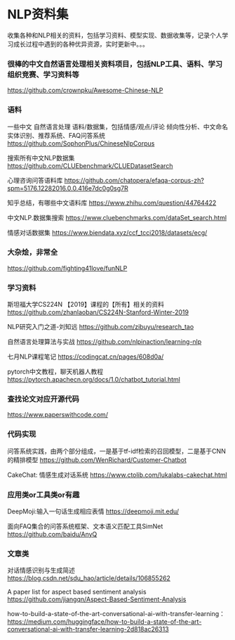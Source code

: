 # NLP资料集
收集各种和NLP相关的资料，包括学习资料、模型实现、数据收集等，记录个人学习成长过程中遇到的各种优异资源，实时更新中。。。

### 很棒的中文自然语言处理相关资料项目，包括NLP工具、语料、学习组织竞赛、学习资料等
https://github.com/crownpku/Awesome-Chinese-NLP

### 语料
一些中文 自然语言处理 语料/数据集，包括情感/观点/评论 倾向性分析、中文命名实体识别、推荐系统、FAQ问答系统
https://github.com/SophonPlus/ChineseNlpCorpus

搜索所有中文NLP数据集 https://github.com/CLUEbenchmark/CLUEDatasetSearch

心理咨询问答语料库 https://github.com/chatopera/efaqa-corpus-zh?spm=5176.12282016.0.0.416e7dc0g0sg7R

知乎总结，有哪些中文语料库 https://www.zhihu.com/question/44764422

中文NLP.数据集搜索 https://www.cluebenchmarks.com/dataSet_search.html

情感对话数据集 https://www.biendata.xyz/ccf_tcci2018/datasets/ecg/

### 大杂烩，非常全
https://github.com/fighting41love/funNLP

### 学习资料
斯坦福大学CS224N 【2019】课程的【所有】相关的资料 https://github.com/zhanlaoban/CS224N-Stanford-Winter-2019

NLP研究入门之道-刘知远 https://github.com/zibuyu/research_tao

自然语言处理算法与实战 https://github.com/nlpinaction/learning-nlp

七月NLP课程笔记 https://codingcat.cn/pages/608d0a/

pytorch中文教程，聊天机器人教程 https://pytorch.apachecn.org/docs/1.0/chatbot_tutorial.html

### 查找论文对应开源代码
https://www.paperswithcode.com/

### 代码实现
问答系统实践，由两个部分组成，一是基于tf-idf检索的召回模型，二是基于CNN的精排模型 https://github.com/WenRichard/Customer-Chatbot

CakeChat: 情感生成对话系统 https://www.ctolib.com/lukalabs-cakechat.html

### 应用类or工具类or有趣
DeepMoji:输入一句话生成相应表情 https://deepmoji.mit.edu/

面向FAQ集合的问答系统框架、文本语义匹配工具SimNet https://github.com/baidu/AnyQ

### 文章类
对话情感识别与生成简述 https://blog.csdn.net/sdu_hao/article/details/106855262

A paper list for aspect based sentiment analysis https://github.com/jiangqn/Aspect-Based-Sentiment-Analysis

how-to-build-a-state-of-the-art-conversational-ai-with-transfer-learning：https://medium.com/huggingface/how-to-build-a-state-of-the-art-conversational-ai-with-transfer-learning-2d818ac26313




